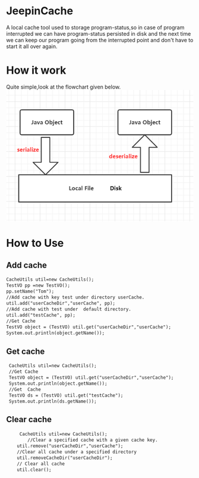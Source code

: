 # JeepinCache
A local cache tool used to storage program-status,so in case of  program interrupted we can have program-status persisted in disk and  the next time we can keep our program going from the interrupted point and don't have to start it all over again.


# How it work
  Quite simple,look at the flowchart given below.
     ![image]( https://github.com/FlintZheng/JeepinCache/blob/master/image/process.png)
     
# How to Use
## Add cache 
 ```  
CacheUtils util=new CacheUtils();
TestVO pp =new TestVO();
pp.setName("Tom");
//Add cache with key test under directory userCache.
util.add("userCacheDir","userCache", pp);
//Add cache with test under  default directory.
util.add("testCache", pp);
//Get Cache
TestVO object = (TestVO) util.get("userCacheDir","userCache");
System.out.println(object.getName());
``` 
       
## Get cache
   ```  
  	CacheUtils util=new CacheUtils();
	//Get Cache
	TestVO object = (TestVO) util.get("userCacheDir","userCache");
	System.out.println(object.getName());
	//Get  Cache
	TestVO ds = (TestVO) util.get("testCache");
	System.out.println(ds.getName());
 ```
## Clear cache
```
   	 CacheUtils util=new CacheUtils();
    	//Clear a specified cache with a given cache key.
	util.remove("userCacheDir","userCache");
	//Clear all cache under a specified directory
	util.removeCacheDir("userCacheDir");
	// Clear all cache
	util.clear();
```
